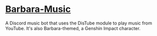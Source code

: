 # [Barbara-Music](https://discord.com/oauth2/authorize/?permissions=3525952&scope=bot&client_id=820032650784931851)
A Discord music bot that uses the DisTube module to play music from YouTube. It's also Barbara-themed, a Genshin Impact character.
